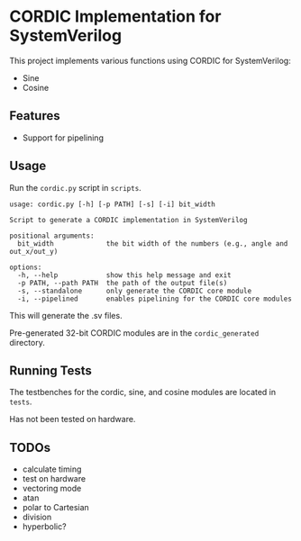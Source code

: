 # CORDIC Implementation for SystemVerilog
This project implements various functions using CORDIC for SystemVerilog:
* Sine
* Cosine

## Features
* Support for pipelining

## Usage
Run the `cordic.py` script in `scripts`.
```
usage: cordic.py [-h] [-p PATH] [-s] [-i] bit_width

Script to generate a CORDIC implementation in SystemVerilog

positional arguments:
  bit_width             the bit width of the numbers (e.g., angle and out_x/out_y)

options:
  -h, --help            show this help message and exit
  -p PATH, --path PATH  the path of the output file(s)
  -s, --standalone      only generate the CORDIC core module
  -i, --pipelined       enables pipelining for the CORDIC core modules
  ```

This will generate the .sv files.

Pre-generated 32-bit CORDIC modules are in the `cordic_generated` directory.

## Running Tests
The testbenches for the cordic, sine, and cosine modules are located in `tests`.

Has not been tested on hardware.

## TODOs
* calculate timing
* test on hardware
* vectoring mode
* atan
* polar to Cartesian
* division
* hyperbolic?
